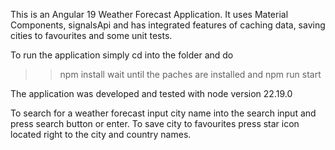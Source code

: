 This is an Angular 19 Weather Forecast Application.
It uses Material Components, signalsApi and has integrated features of caching data, saving cities to favourites and some unit tests.

To run the application simply cd into the folder and do
>> npm install
wait until the paches are installed and
>> npm run start

The application was developed and tested with node version 22.19.0

To search for a weather forecast input city name into the search input and press search button or enter.
To save city to favourites press star icon located right to the city and country names.